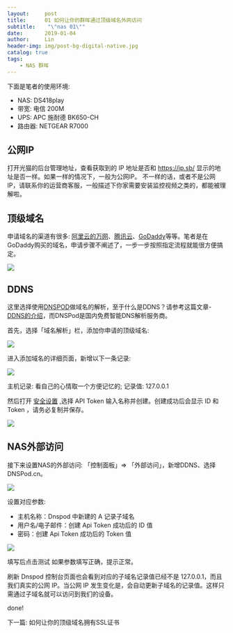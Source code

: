 ```yaml
---
layout:     post
title:      01 如何让你的群晖通过顶级域名外网访问
subtitle:    "\"nas 01\""
date:       2019-01-04
author:     Lin
header-img: img/post-bg-digital-native.jpg
catalog: true
tags:
    - NAS 群晖
---
```


下面是笔者的使用环境:

* NAS: DS418play
* 带宽: 电信 200M
* UPS: APC 施耐德 BK650-CH
* 路由器: NETGEAR R7000

## 公网IP

打开光猫的后台管理地址，查看获取到的 IP 地址是否和 https://ip.sb/ 显示的地址是否一样。如果一样的情况下，一般为公网IP。 不一样的话，或者不是公网IP，请联系你的运营商客服，一般描述下你家需要安装监控视频之类的，都能被理解啦。

## 顶级域名

申请域名的渠道有很多: [阿里云的万网](https://wanwang.aliyun.com/)、[腾讯云](https://dnspod.cloud.tencent.com/)、[GoDaddy](https://www.godaddy.com/)等等。笔者是在GoDaddy购买的域名，申请步骤不阐述了，一步一步按照指定流程就能很方便搞定。

![](https://ws2.sinaimg.cn/large/006tKfTcly1g09gjo51dsj31ts0ciae6.jpg)


## DDNS

这里选择使用[DNSPOD](dnspod.cn)做域名的解析，至于什么是DDNS？请参考这篇文章-[DDNS的介绍](https://hsk.oray.com/news/3774.html)，而DNSPod是国内免费智能DNS解析服务商。

首先，选择「域名解析」栏，添加你申请的顶级域名:

![](https://ws4.sinaimg.cn/large/006tKfTcly1g09gmhbr0nj318k0dmgnl.jpg)

进入添加域名的详细页面，新增以下一条记录: 

![](https://ws2.sinaimg.cn/large/006tKfTcly1g09gn2037wj319o0g6wib.jpg)

主机记录: 看自己的心情取一个方便记忆的;
记录值: 127.0.0.1

然后打开 [安全设置](https://www.dnspod.cn/console/user/security) ,选择 API Token 输入名称并创建。创建成功后会显示 ID 和 Token ，请务必复制并保存。

![](https://ws2.sinaimg.cn/large/006tKfTcly1g09gni4h56j31xu0pewiy.jpg)

## NAS外部访问

接下来设置NAS的外部访问: 「控制面板」=> 「外部访问」，新增DDNS、选择DNSPod.cn。

![](https://ws3.sinaimg.cn/large/006tKfTcly1g09go0gx0gj31ds0u0dq7.jpg)

设置对应参数:

* 主机名称：Dnspod 中新建的 A 记录子域名
* 用户名/电子邮件：创建 Api Token 成功后的 ID 值
* 密码：创建 Api Token 成功后的 Token 值

![](https://ws3.sinaimg.cn/large/006tKfTcly1g09godh5gdj316o0tetck.jpg)

填写后点击测试 如果参数填写正确，提示正常。

刷新 Dnspod 控制台页面也会看到对应的子域名记录值已经不是 127.0.0.1，而且我们真实的公网 IP。当公网 IP 发生变化是，会自动更新子域名的记录值。这样只需通过子域名就可以访问到我们的设备。

done!

下一篇: 如何让你的顶级域名拥有SSL证书
